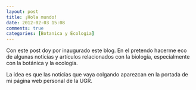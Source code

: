 ```yaml
---
layout: post
title: ¡Hola mundo!
date: 2012-02-03 15:08
comments: true
categories: [Botanica y Ecologia]
---
```

Con este post doy por inaugurado este blog. En el pretendo hacerme eco de algunas noticias y artículos relacionados con la biología, especialmente con la botánica y la ecología.

La idea es que las noticias que vaya colgando aparezcan en la portada de mi página web personal de la UGR.
